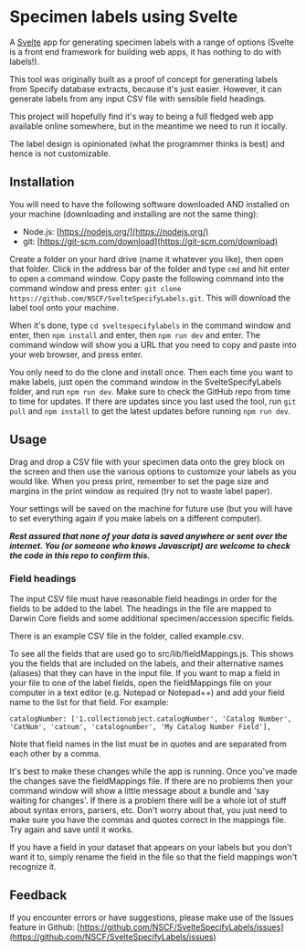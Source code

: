 # Specimen labels using Svelte

A [Svelte](https://svelte.dev/) app for generating specimen labels with a range of options (Svelte is a front end framework for building web apps, it has nothing to do with labels!). 

This tool was originally built as a proof of concept for generating labels from Specify database extracts, because it's just easier. However, it can generate labels from any input CSV file with sensible field headings. 

This project will hopefully find it's way to being a full fledged web app available online somewhere, but in the meantime we need to run it locally.

The label design is opinionated (what the programmer thinks is best) and hence is not customizable. 

## Installation

You will need to have the following software downloaded AND installed on your machine (downloading and installing are not the same thing):

- Node.js: [https://nodejs.org/](https://nodejs.org/)
- git: [https://git-scm.com/download](https://git-scm.com/download)

Create a folder on your hard drive (name it whatever you like), then open that folder. Click in the address bar of the folder and type `cmd` and hit enter to open a command window. Copy paste the following command into the command window and press enter: `git clone https://github.com/NSCF/SvelteSpecifyLabels.git`. This will download the label tool onto your machine.

When it's done, type `cd sveltespecifylabels` in the command window and enter, then `npm install` and enter, then `npm run dev` and enter. The command window will show you a URL that you need to copy and paste into your web browser, and press enter.

You only need to do the clone and install once. Then each time you want to make labels, just open the command window in the SvelteSpecifyLabels folder, and run `npm run dev`. Make sure to check the GitHub repo from time to time for updates. If there are updates since you last used the tool, run `git pull` and `npm install` to get the latest updates before running `npm run dev`.

## Usage
Drag and drop a CSV file with your specimen data onto the grey block on the screen and then use the various options to customize your labels as you would like. When you press print, remember to set the page size and margins in the print window as required (try not to waste label paper).

Your settings will be saved on the machine for future use (but you will have to set everything again if you make labels on a different computer).

***Rest assured that none of your data is saved anywhere or sent over the internet. You (or someone who knows Javascript) are welcome to check the code in this repo to confirm this.***

### Field headings
The input CSV file must have reasonable field headings in order for the fields to be added to the label. The headings in the file are mapped to Darwin Core fields and some additional specimen/accession specific fields. 

There is an example CSV file in the folder, called example.csv.

To see all the fields that are used go to src/lib/fieldMappings.js. This shows you the fields that are included on the labels, and their alternative names (aliases) that they can have in the input file. If you want to map a field in your file to one of the label fields, open the fieldMappings file on your computer in a text editor (e.g. Notepad or Notepad++) and add your field name to the list for that field. For example:

```catalogNumber: ['1.collectionobject.catalogNumber', 'Catalog Number', 'CatNum', 'catnum', 'catalognumber', 'My Catalog Number Field'], ```

Note that field names in the list must be in quotes and are separated from each other by a comma. 

It's best to make these changes while the app is running. Once you've made the changes save the fieldMappings file. If there are no problems then your command window will show a little message about a bundle and 'say waiting for changes'. If there is a problem there will be a whole lot of stuff about syntax errors, parsers, etc. Don't worry about that, you just need to make sure you have the commas and quotes correct in the mappings file. Try again and save until it works.

If you have a field in your dataset that appears on your labels but you don't want it to, simply rename the field in the file so that the field mappings won't recognize it.

## Feedback

If you encounter errors or have suggestions, please make use of the Issues feature in Github: [https://github.com/NSCF/SvelteSpecifyLabels/issues](https://github.com/NSCF/SvelteSpecifyLabels/issues)




